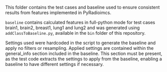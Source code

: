 This folder contains the test cases and baseline used to ensure consistent results from features implemented in
PyRadioimcs.

`baseline` contains calculated features in full-python mode for test cases brain1, brain2, breast1, lung1 and lung2 and
was generated using `addClassToBaseline.py`, available in the `bin` folder of this repository.

Settings used were hardcoded in the script to generate the baseline and apply no filters or resampling.
Applied settings are contained within the general_info section included in the baseline. This
section must be present, as the test code extracts the settings to apply from the baseline, enabling
a baseline to have different settings if necessary.
